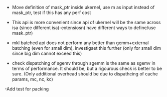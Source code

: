 - Move definition of mask_ptr inside ukernel, use m as input instead of mask_ptr, test if this has any perf cost
- This api is more convenient since api of ukernel will be the same across isa (since different isa(-extensiosn) have different ways to define/use mask_ptr)

- mkl batched api does not perform any better than gemm+external batching (even for small dim), investigaet this further (only for small dim since big dim cannot exceed this)
- check dispatching of sgemv through sgemm is the same as sgemv in terms of performance. It should be, but a rigourous check is better to be sure. (Only additional overhead should be due to dispathcing of cache params, mc, nc, kc)

-Add test for packing